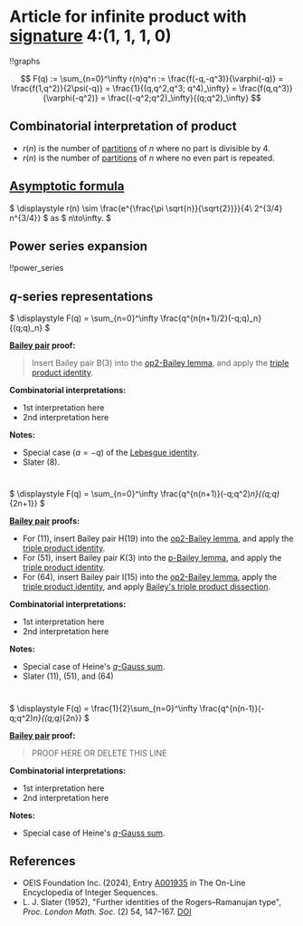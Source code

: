 # Article for infinite product with [signature](../product_signature.html) 4:(1, 1, 1, 0)

!!graphs

$$ F(q) := \sum_{n=0}^\infty r(n)q^n := \frac{f(-q,-q^3)}{\varphi(-q)} = \frac{f(1,q^2)}{2\psi(-q)} = \frac{1}{(q,q^2,q^3; q^4)_\infty} = 
\frac{f(q,q^3)}{\varphi(-q^2)} = 
\frac{(-q^2;q^2)_\infty}{(q;q^2)_\infty} $$

## Combinatorial interpretation of product

- $r(n)$ is the number of [partitions](../partitions.html#integer_partitions) of $n$ where no part is divisible by 4.
- $r(n)$ is the number of [partitions](../partitions.html#integer_partitions) of $n$ where no even part is repeated.

## [Asymptotic formula](../asymptotics.html)

$ \displaystyle r(n) \sim \frac{e^{\frac{\pi  \sqrt{n}}{\sqrt{2}}}}{4\ 2^{3/4} n^{3/4}} $ as $ n\to\infty. $

## Power series expansion

!!power_series

## $q$-series representations

$ \displaystyle F(q) = \sum_{n=0}^\infty \frac{q^{n(n+1)/2}(-q;q)_n}{(q;q)_n} $

**[Bailey pair](../Bailey_pairs.html) proof:**
> Insert Bailey pair B(3) into the [op2-Bailey lemma](../Bailey_pairs.html#2ndop_Bailey_lemma), and apply the [triple product identity](../q-series.html#triple_product).

**Combinatorial interpretations:**
- 1st interpretation here
- 2nd interpretation here
    
**Notes:**
- Special case ($a = -q$) of the [Lebesgue identity](../fundamental_q-hypergeometric_sums.html#Lebesgue_id).
- Slater (8).

#

$ \displaystyle F(q) = \sum_{n=0}^\infty \frac{q^{n(n+1)}(-q;q^2)_n}{(q;q)_{2n+1}} $

**[Bailey pair](../Bailey_pairs.html) proofs:**
- For (11), insert Bailey pair H(19) into the [op2-Bailey lemma](../Bailey_pairs.html#2nd_op_Bailey_lemma), and apply the [triple product identity](../q-series.html#triple_product).
- For (51), insert Bailey pair K(3) into the [p-Bailey lemma](../Bailey_pairs.html#p_Bailey_lemma), and apply the [triple product identity](../q-series.html#triple_product).
-  For (64), insert Bailey pair I(15) into the [op2-Bailey lemma](../Bailey_pairs.html#2nd_op_Bailey_lemma), apply the [triple product identity](../q-series.html#triple_product), and apply [Bailey's triple product dissection](../q-series.html#dissection).

**Combinatorial interpretations:**
- 1st interpretation here
- 2nd interpretation here
    
**Notes:**
- Special case of Heine's [$q$-Gauss sum](../fundamental_q-hypergeometric_sums.html#q-Gauss).
- Slater (11), (51), and (64)

#

$ \displaystyle F(q) = \frac{1}{2}\sum_{n=0}^\infty \frac{q^{n(n-1)}(-q;q^2)_n}{(q;q)_{2n}} $

**[Bailey pair](../Bailey_pairs.html) proof:**
> PROOF HERE OR DELETE THIS LINE

**Combinatorial interpretations:**
- 1st interpretation here
- 2nd interpretation here
    
**Notes:**
- Special case of Heine's [$q$-Gauss sum](../fundamental_q-hypergeometric_sums.html#q-Gauss).
    
## References
- OEIS Foundation Inc. (2024), Entry [A001935](https://oeis.org/A001935) in The On-Line Encyclopedia of Integer Sequences.
- L. J. Slater (1952), "Further identities of the Rogers&ndash;Ramanujan type", *Proc. London Math. Soc.* (2) 54, 147–167. [DOI](https://doi.org/10.1112/plms/s2-54.2.147)
